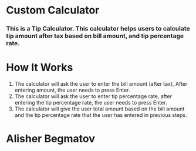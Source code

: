 # Custom Calculator

### This is a Tip Calculator. This calculator helps users to calculate tip amount after tax based on bill amount, and tip percentage rate.

# How It Works

1. The calculator will ask the user to enter the bill amount (after tax), After entering amount, the user needs to press Enter.
2. The calculator will ask the user to enter tip percentage rate, after entering the tip percentage rate, the user needs to press Enter.
3. The calculator will give the user total amount based on the bill amount and the tip percentage rate that the user has entered in previous steps.

# Alisher Begmatov
